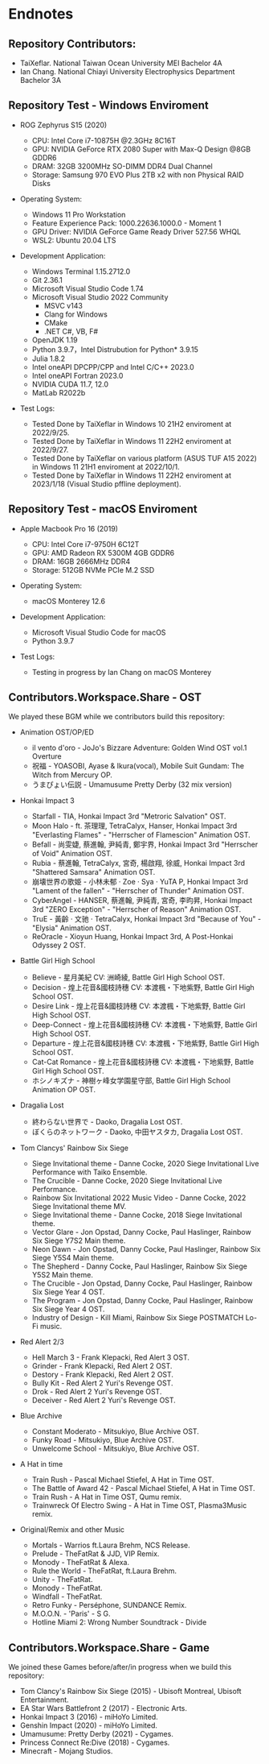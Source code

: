 # Endnotes

## Repository Contributors: 
 - TaiXeflar.  National Taiwan Ocean University MEI Bachelor 4A
 - Ian Chang.  National Chiayi University Electrophysics Department Bachelor 3A

## Repository Test - Windows Enviroment

 - ROG Zephyrus S15 (2020)
    - CPU: Intel Core i7-10875H @2.3GHz 8C16T
    - GPU: NVIDIA GeForce RTX 2080 Super with Max-Q Design @8GB GDDR6
    - DRAM: 32GB 3200MHz SO-DIMM DDR4 Dual Channel
    - Storage: Samsung 970 EVO Plus 2TB x2 with non Physical RAID Disks

 - Operating System:
    - Windows 11 Pro Workstation
    - Feature Experience Pack: 1000.22636.1000.0 - Moment 1
    - GPU Driver: NVIDIA GeForce Game Ready Driver 527.56 WHQL
    - WSL2: Ubuntu 20.04 LTS

 - Development Application:
    - Windows Terminal 1.15.2712.0
    - Git 2.36.1
    - Microsoft Visual Studio Code 1.74
    - Microsoft Visual Studio 2022 Community
       - MSVC v143
       - Clang for Windows
       - CMake
       - .NET C#, VB, F#
    - OpenJDK 1.19
    - Python 3.9.7，Intel Distrubution for Python* 3.9.15
    - Julia 1.8.2
    - Intel oneAPI DPCPP/CPP and Intel C/C++ 2023.0
    - Intel oneAPI Fortran 2023.0
    - NVIDIA CUDA 11.7, 12.0
    - MatLab R2022b

 - Test Logs:
   - Tested Done by TaiXeflar in Windows 10 21H2 enviroment at 2022/9/25.
   - Tested Done by TaiXeflar in Windows 11 22H2 enviroment at 2022/9/27.
   - Tested Done by TaiXeflar on various platform (ASUS TUF A15 2022) in Windows 11 21H1 enviroment at 2022/10/1.
   - Tested Done by TaiXeflar in Windows 11 22H2 enviroment at 2023/1/18 (Visual Studio pffline deployment).

## Repository Test - macOS Enviroment

 - Apple Macbook Pro 16 (2019)
    - CPU: Intel Core i7-9750H 6C12T
    - GPU: AMD Radeon RX 5300M 4GB GDDR6
    - DRAM: 16GB 2666MHz DDR4
    - Storage: 512GB NVMe PCIe M.2 SSD

 - Operating System:
    - macOS Monterey 12.6

 - Development Application:
    - Microsoft Visual Studio Code for macOS
    - Python 3.9.7

 - Test Logs:
    - Testing in progress by Ian Chang on macOS Monterey

## Contributors.Workspace.Share - OST
We played these BGM while we contributors build this repository:

 - Animation OST/OP/ED
    - il vento d'oro - JoJo's Bizzare Adventure: Golden Wind OST vol.1 Overture
    - 祝福 - YOASOBI, Ayase & Ikura(vocal), Mobile Suit Gundam: The Witch from Mercury OP.
    - うまぴょい伝説 - Umamusume Pretty Derby (32 mix version)

 - Honkai Impact 3
     - Starfall - TIA, Honkai Impact 3rd "Metroric Salvation" OST.
     - Moon Halo - ft. 茶理理, TetraCalyx, Hanser, Honkai Impact 3rd "Everlasting Flames" - "Herrscher of Flamescion" Animation OST.
     - Befall - 尚雯婕, 蔡進翰, 尹純青, 鄭宇界, Honkai Impact 3rd "Herrscher of Void" Animation OST.
     - Rubia - 蔡進翰, TetraCalyx, 宮奇, 楊啟翔, 徐威, Honkai Impact 3rd "Shattered Samsara" Animation OST.
     - 崩壊世界の歌姫 - 小林未郁 · Zoe · Sya · YuTA P, Honkai Impact 3rd "Lament of the fallen" - "Herrscher of Thunder" Animation OST.
     - CyberAngel - HANSER, 蔡進翰, 尹純青, 宮奇, 李昀昇, Honkai Impact 3rd "ZERO Exception" - "Herrscher of Reason" Animation OST.
     - TruE - 黃齡 · 文驰 · TetraCalyx, Honkai Impact 3rd "Because of You" - "Elysia" Animation OST.
     - ReOracle - Xioyun Huang, Honkai Impact 3rd, A Post-Honkai Odyssey 2 OST.

- Battle Girl High School
     - Believe - 星月美紀 CV: 洲崎綾, Battle Girl High School OST.
     - Decision - 煌上花音&國枝詩穗 CV: 本渡楓・下地紫野, Battle Girl High School OST.
     - Desire Link - 煌上花音&國枝詩穗 CV: 本渡楓・下地紫野, Battle Girl High School OST.
     - Deep-Connect - 煌上花音&國枝詩穗 CV: 本渡楓・下地紫野, Battle Girl High School OST.
     - Departure - 煌上花音&國枝詩穗 CV: 本渡楓・下地紫野, Battle Girl High School OST.
     - Cat-Cat Romance - 煌上花音&國枝詩穗 CV: 本渡楓・下地紫野, Battle Girl High School OST.
     - ホシノキズナ - 神樹ヶ峰女学園星守部, Battle Girl High School Animation OP OST.

 - Dragalia Lost
    - 終わらない世界で - Daoko, Dragalia Lost OST.
    - ぼくらのネットワーク - Daoko, 中田ヤスタカ, Dragalia Lost OST.

 - Tom Clancys' Rainbow Six Siege
    - Siege Invitational theme - Danne Cocke, 2020 Siege Invitational Live Performance with Taiko Ensemble.
    - The Crucible - Danne Cocke, 2020 Siege Invitational Live Performance.
    - Rainbow Six Invitational 2022 Music Video - Danne Cocke, 2022 Siege Invitational theme MV.
    - Siege Invitational theme - Danne Cocke, 2018 Siege Invitational theme.
    - Vector Glare - Jon Opstad, Danny Cocke, Paul Haslinger, Rainbow Six Siege Y7S2 Main theme.
    - Neon Dawn - Jon Opstad, Danny Cocke, Paul Haslinger, Rainbow Six Siege Y5S4 Main theme.
    - The Shepherd - Danny Cocke, Paul Haslinger, Rainbow Six Siege Y5S2 Main theme.
    - The Crucible - Jon Opstad, Danny Cocke, Paul Haslinger, Rainbow Six Siege Year 4 OST.
    - The Program - Jon Opstad, Danny Cocke, Paul Haslinger, Rainbow Six Siege Year 4 OST.
    - Industry of Design - Kill Miami, Rainbow Six Siege POSTMATCH Lo-Fi music.
 
 - Red Alert 2/3
    - Hell March 3 - Frank Klepacki, Red Alert 3 OST.
    - Grinder - Frank Klepacki, Red Alert 2 OST.
    - Destory - Frank Klepacki, Red Alert 2 OST. 
    - Bully Kit - Red Alert 2 Yuri's Revenge OST.
    - Drok - Red Alert 2 Yuri's Revenge OST.
    - Deceiver - Red Alert 2 Yuri's Revenge OST.
 
 - Blue Archive
    - Constant Moderato - Mitsukiyo, Blue Archive OST.
    - Funky Road - Mitsukiyo, Blue Archive OST.
    - Unwelcome School - Mitsukiyo, Blue Archive OST.

 - A Hat in time
    - Train Rush - Pascal Michael Stiefel, A Hat in Time OST.
    - The Battle of Award 42 - Pascal Michael Stiefel, A Hat in Time OST.
    - Train Rush - A Hat in Time OST, Qumu remix.
    - Trainwreck Of Electro Swing - A Hat in Time OST, Plasma3Music remix.

 - Original/Remix and other Music
    - Mortals - Warrios ft.Laura Brehm, NCS Release.
    - Prelude - TheFatRat & JJD, VIP Remix.
    - Monody - TheFatRat & Alexa.
    - Rule the World - TheFatRat, ft.Laura Brehm.
    - Unity - TheFatRat.
    - Monody - TheFatRat.
    - Windfall - TheFatRat.
    - Retro Funky - Perséphone, SUNDANCE Remix.
    - M.O.O.N. - 'Paris' - S G.
    - Hotline Miami 2: Wrong Number Soundtrack - Divide


## Contributors.Workspace.Share - Game
We joined these Games before/after/in progress when we build this repository:
   - Tom Clancy's Rainbow Six Siege (2015) - Ubisoft Montreal, Ubisoft Entertainment.
   - EA Star Wars Battlefront 2 (2017) - Electronic Arts.
   - Honkai Impact 3 (2016) - miHoYo Limited.
   - Genshin Impact (2020) - miHoYo Limited.
   - Umamusume: Pretty Derby (2021) - Cygames.
   - Princess Connect Re:Dive (2018) - Cygames.
   - Minecraft - Mojang Studios.